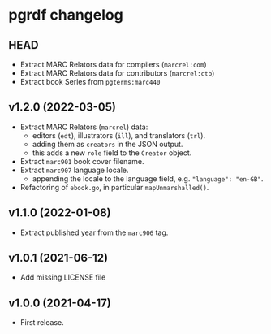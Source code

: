 # pgrdf changelog

## HEAD

* Extract MARC Relators data for compilers (`marcrel:com`)
* Extract MARC Relators data for contributors (`marcrel:ctb`)
* Extract book Series from `pgterms:marc440`



## v1.2.0 (2022-03-05)

* Extract MARC Relators (`marcrel`) data:
  - editors (`edt`), illustrators (`ill`), and translators (`trl`).
  - adding them as `creators` in the JSON output.
  - this adds a new `role` field to the `Creator` object.
* Extract `marc901` book cover filename.
* Extract `marc907` language locale.
  - appending the locale to the language field, e.g. `"language": "en-GB"`.
* Refactoring of `ebook.go`, in particular `mapUnmarshalled()`.


## v1.1.0 (2022-01-08)

* Extract published year from the `marc906` tag.


## v1.0.1 (2021-06-12)

* Add missing LICENSE file


## v1.0.0 (2021-04-17)

* First release.
